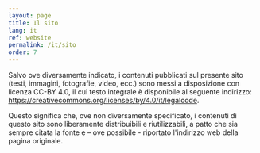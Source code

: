 ```yaml
---
layout: page
title: Il sito
lang: it
ref: website
permalink: /it/sito
order: 7
---
```


Salvo ove diversamente indicato, i contenuti pubblicati sul presente sito (testi, immagini, fotografie, video, ecc.) sono messi a disposizione con licenza CC-BY 4.0, il cui testo integrale è disponibile al seguente indirizzo: https://creativecommons.org/licenses/by/4.0/it/legalcode.

Questo significa che, ove non diversamente specificato, i contenuti di questo sito sono liberamente distribuibili e riutilizzabili, a patto che sia sempre citata la fonte e – ove possibile - riportato l'indirizzo web della pagina originale.
